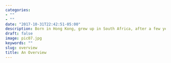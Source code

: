 ```yaml
---
categories:
- ""
- ""
date: "2017-10-31T22:42:51-05:00"
description: Born in Hong Kong, grew up in South Africa, after a few years in Germany I found my way to London.
draft: false
image: pic07.jpg
keywords: ""
slug: overview
title: An Overview
---
```

